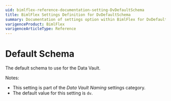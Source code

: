 ```yaml
---
uid: bimlflex-reference-documentation-setting-DvDefaultSchema
title: BimlFlex Settings Definition for DvDefaultSchema
summary: Documentation of settings option within BimlFlex for DvDefaultSchema
varigenceProduct: BimlFlex
varigenceArticleType: Reference
---
```


# Default Schema

The default schema to use for the Data Vault.

Notes:

* This setting is part of the *Data Vault Naming* settings category.
* The default value for this setting is `dv`.